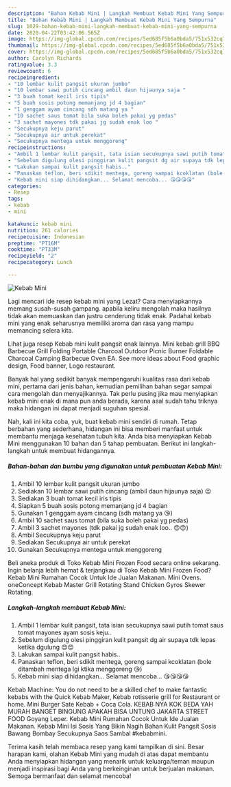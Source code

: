 ```yaml
---
description: "Bahan Kebab Mini | Langkah Membuat Kebab Mini Yang Sempurna"
title: "Bahan Kebab Mini | Langkah Membuat Kebab Mini Yang Sempurna"
slug: 1029-bahan-kebab-mini-langkah-membuat-kebab-mini-yang-sempurna
date: 2020-04-22T03:42:06.565Z
image: https://img-global.cpcdn.com/recipes/5ed685f5b6a0bda5/751x532cq70/kebab-mini-foto-resep-utama.jpg
thumbnail: https://img-global.cpcdn.com/recipes/5ed685f5b6a0bda5/751x532cq70/kebab-mini-foto-resep-utama.jpg
cover: https://img-global.cpcdn.com/recipes/5ed685f5b6a0bda5/751x532cq70/kebab-mini-foto-resep-utama.jpg
author: Carolyn Richards
ratingvalue: 3.3
reviewcount: 6
recipeingredient:
- "10 lembar kulit pangsit ukuran jumbo"
- "10 lembar sawi putih cincang ambil daun hijaunya saja "
- "3 buah tomat kecil iris tipis"
- "5 buah sosis potong memanjang jd 4 bagian"
- "1 genggam ayam cincang sdh matang ya "
- "10 sachet saus tomat bila suka boleh pakai yg pedas"
- "3 sachet mayones tdk pakai jg sudah enak loo "
- "Secukupnya keju parut"
- "Secukupnya air untuk perekat"
- "Secukupnya mentega untuk menggoreng"
recipeinstructions:
- "Ambil 1 lembar kulit pangsit, tata isian secukupnya sawi putih tomat saus tomat mayones ayam sosis keju.."
- "Sebelum digulung olesi pinggiran kulit pangsit dg air supaya tdk lepas ketika dgulung 😊😊"
- "Lakukan sampai kulit pangsit habis.."
- "Panaskan teflon, beri sdikit mentega, goreng sampai kcoklatan (bole ditambah mentega lgi ktika menggoreng 😘)"
- "Kebab mini siap dihidangkan... Selamat mencoba... 😘😘😘😘"
categories:
- Resep
tags:
- kebab
- mini

katakunci: kebab mini 
nutrition: 261 calories
recipecuisine: Indonesian
preptime: "PT16M"
cooktime: "PT33M"
recipeyield: "2"
recipecategory: Lunch

---
```



![Kebab Mini](https://img-global.cpcdn.com/recipes/5ed685f5b6a0bda5/751x532cq70/kebab-mini-foto-resep-utama.jpg)

Lagi mencari ide resep kebab mini yang Lezat? Cara menyiapkannya memang susah-susah gampang. apabila keliru mengolah maka hasilnya tidak akan memuaskan dan justru cenderung tidak enak. Padahal kebab mini yang enak seharusnya memiliki aroma dan rasa yang mampu memancing selera kita.

Lihat juga resep Kebab mini kulit pangsit enak lainnya. Mini kebab grill BBQ Barbecue Grill Folding Portable Charcoal Outdoor Picnic Burner Foldable Charcoal Camping Barbecue Oven EA. See more ideas about Food graphic design, Food banner, Logo restaurant.

Banyak hal yang sedikit banyak mempengaruhi kualitas rasa dari kebab mini, pertama dari jenis bahan, kemudian pemilihan bahan segar sampai cara mengolah dan menyajikannya. Tak perlu pusing jika mau menyiapkan kebab mini enak di mana pun anda berada, karena asal sudah tahu triknya maka hidangan ini dapat menjadi suguhan spesial.


Nah, kali ini kita coba, yuk, buat kebab mini sendiri di rumah. Tetap berbahan yang sederhana, hidangan ini bisa memberi manfaat untuk membantu menjaga kesehatan tubuh kita. Anda bisa menyiapkan Kebab Mini menggunakan 10 bahan dan 5 tahap pembuatan. Berikut ini langkah-langkah untuk membuat hidangannya.

<!--inarticleads1-->

##### Bahan-bahan dan bumbu yang digunakan untuk pembuatan Kebab Mini:

1. Ambil 10 lembar kulit pangsit ukuran jumbo
1. Sediakan 10 lembar sawi putih cincang (ambil daun hijaunya saja) 😉
1. Sediakan 3 buah tomat kecil iris tipis
1. Siapkan 5 buah sosis potong memanjang jd 4 bagian
1. Gunakan 1 genggam ayam cincang (sdh matang ya 😘)
1. Ambil 10 sachet saus tomat (bila suka boleh pakai yg pedas)
1. Ambil 3 sachet mayones (tdk pakai jg sudah enak loo.. 😍😍)
1. Ambil Secukupnya keju parut
1. Sediakan Secukupnya air untuk perekat
1. Gunakan Secukupnya mentega untuk menggoreng


Beli aneka produk di Toko Kebab Mini Frozen Food secara online sekarang. Ingin belanja lebih hemat &amp; terjangkau di Toko Kebab Mini Frozen Food? Kebab Mini Rumahan Cocok Untuk Ide Jualan Makanan. Mini Ovens. oneConcept Kebab Master Grill Rotating Stand Chicken Gyros Skewer Rotating. 

<!--inarticleads2-->

##### Langkah-langkah membuat Kebab Mini:

1. Ambil 1 lembar kulit pangsit, tata isian secukupnya sawi putih tomat saus tomat mayones ayam sosis keju..
1. Sebelum digulung olesi pinggiran kulit pangsit dg air supaya tdk lepas ketika dgulung 😊😊
1. Lakukan sampai kulit pangsit habis..
1. Panaskan teflon, beri sdikit mentega, goreng sampai kcoklatan (bole ditambah mentega lgi ktika menggoreng 😘)
1. Kebab mini siap dihidangkan... Selamat mencoba... 😘😘😘😘


Kebab Machine: You do not need to be a skilled chef to make fantastic kebabs with the Quick Kebab Maker, Kebab rotisserie grill for Restaurant or home. Mini Burger Sate Kebab + Coca Cola. KEBAB NYA KOK BEDA YAH MURAH BANGET BINGUNG APAKAH BISA UNTUNG JAKARTA STREET FOOD Goyang Leper. Kebab Mini Rumahan Cocok Untuk Ide Jualan Makanan. Kebab Mini Isi Sosis Yang Bikin Nagih Bahan Kulit Pangsit Sosis Bawang Bombay Secukupnya Saos Sambal #kebabmini. 

Terima kasih telah membaca resep yang kami tampilkan di sini. Besar harapan kami, olahan Kebab Mini yang mudah di atas dapat membantu Anda menyiapkan hidangan yang menarik untuk keluarga/teman maupun menjadi inspirasi bagi Anda yang berkeinginan untuk berjualan makanan. Semoga bermanfaat dan selamat mencoba!
